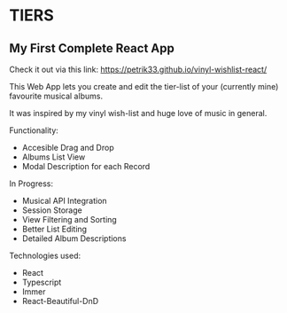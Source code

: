 # TIERS

## My First Complete React App

Check it out via this link: https://petrik33.github.io/vinyl-wishlist-react/

This Web App lets you create and edit the tier-list
of your (currently mine) favourite musical albums.

It was inspired by my vinyl wish-list and huge love
of music in general.

Functionality:

* Accesible Drag and Drop
* Albums List View
* Modal Description for each Record

In Progress:

* Musical API Integration
* Session Storage
* View Filtering and Sorting
* Better List Editing
* Detailed Album Descriptions

Technologies used:

* React
* Typescript
* Immer
* React-Beautiful-DnD
